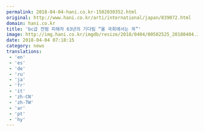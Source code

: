 ```yaml
---
permalink: 2018-04-04-hani.co.kr-1502030352.html
original: http://www.hani.co.kr/arti/international/japan/839072.html
domain: hani.co.kr
title: 'bc급 전범 피해자 63년의 기다림 “올 국회에서는 꼭”'
image: http://img.hani.co.kr/imgdb/resize/2018/0404/00502525_20180404.JPG
date: 2018-04-04 07:18:15
category: news
translations: 
 - 'en'
 - 'es'
 - 'de'
 - 'ru'
 - 'ja'
 - 'fr'
 - 'it'
 - 'zh-CN'
 - 'zh-TW'
 - 'ar'
 - 'pt'
 - 'hy'
---
```


